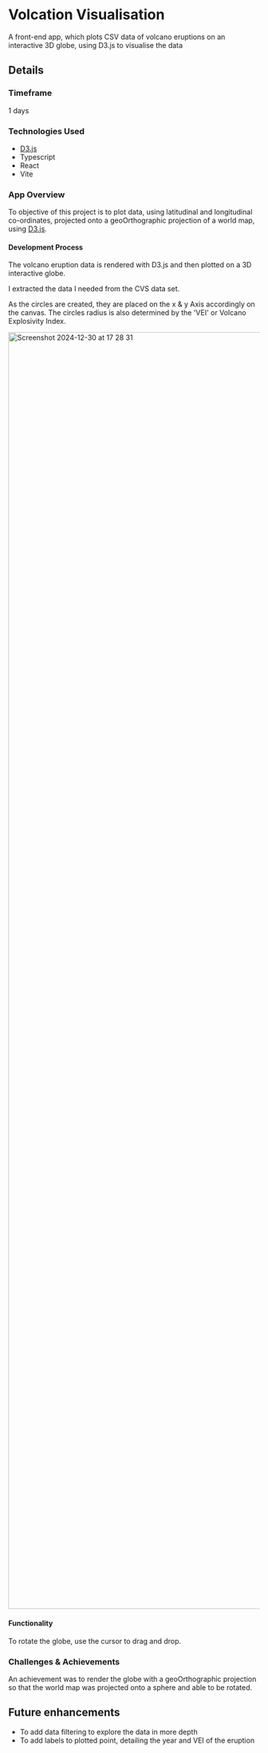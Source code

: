 # Volcation Visualisation

A front-end app, which plots CSV data of volcano eruptions on an interactive 3D globe, using D3.js to visualise the data

## Details

### Timeframe

1 days

### Technologies Used

* [D3.js](https://d3js.org/)
* Typescript
* React
* Vite

### App Overview

To objective of this project is to plot data, using latitudinal and longitudinal co-ordinates, projected onto a geoOrthographic projection of a world map, using [D3.js](https://d3js.org/).

#### Development Process

The volcano eruption data is rendered with D3.js and then plotted on a 3D interactive globe.
<!-- 
```js
  // Extract from dataset
    dataset.forEach((val, i, array) => {
      let node = {}
      node.name = val['Name']
      node.date = new Date(val['Year'], 1, 1, 0, 0, 0, 0)
      node.type = val['Type']
      node.lat = val['Latitude']
      node.long = val['Longitude']
      node.index = i
      if ('' == node.type) node.type = 'Type N/A'
      node.vei = val['Volcano Explosivity Index (VEI)']
      if (node.vei) nodes.push(node)
      // if (node.date < 1, 1, 1, 1900, 0, 0) nodes.delete(node)
      if (labels.indexOf(node.type) == -1) labels.push(node.type)
    })
```
```js
  // Extract from dataset
    dataset.forEach((val, i, array) => {
      let node = {}
      node.name = val['Name']
      node.date = new Date(val['Year'], 1, 1, 0, 0, 0, 0)
      node.type = val['Type']
      node.lat = val['Latitude']
      node.long = val['Longitude']
      node.index = i
      if ('' == node.type) node.type = 'Type N/A'
      node.vei = val['Volcano Explosivity Index (VEI)']
      if (node.vei) nodes.push(node)
      // if (node.date < 1, 1, 1, 1900, 0, 0) nodes.delete(node)
      if (labels.indexOf(node.type) == -1) labels.push(node.type)
    })
``` -->

I extracted the data I needed from the CVS data set.

As the circles are created, they are placed on the x & y Axis accordingly on the canvas. The circles radius is also determined by the 'VEI' or Volcano Explosivity Index.

<!-- ```js
// Create circles
    svg.selectAll(".data-circle")
       .data(nodes)
       .enter()
       .append("circle")
       .attr("cx", function(d) {
          if (d.long) return xScale(parseInt(d.long))
       })
       .attr("cy", function(d) {
          if (d.lat) return yScale(parseInt(d.lat))
       })
       .attr("r", function(d) {
       		return rScale(parseInt(d.vei))
       })
``` -->

<!-- write about react three and drei and three fibre and canvas etc -->

<img width="2560" alt="Screenshot 2024-12-30 at 17 28 31" src="https://github.com/user-attachments/assets/28d20ec9-2e28-4521-a591-be717a529f07" />

#### Functionality

To rotate the globe, use the cursor to drag and drop.

### Challenges & Achievements

An achievement was to render the globe with a geoOrthographic projection so that the world map was projected onto a sphere and able to be rotated.

## Future enhancements

* To add data filtering to explore the data in more depth
* To add labels to plotted point, detailing the year and VEI of the eruption
